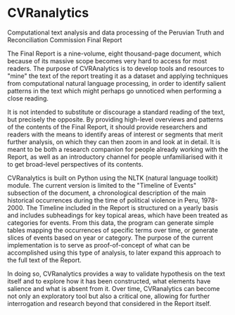 CVRanalytics
============

Computational text analysis and data processing of the Peruvian Truth and Reconciliation Commission Final Report

The Final Report is a nine-volume, eight thousand-page document, which because of its massive scope becomes very hard to access for most readers. The purpose of CVRAnalytics is to develop tools and resources to "mine" the text of the report treating it as a dataset and applying techniques from computational natural language processing, in order to identify salient patterns in the text which might perhaps go unnoticed when performing a close reading.

It is not intended to substitute or discourage a standard reading of the text, but precisely the opposite. By providing high-level overviews and patterns of the contents of the Final Report, it should provide researchers and readers with the means to identify areas of interest or segments that merit further analysis, on which they can then zoom in and look at in detail. It is meant to be both a research companion for people already working with the Report, as well as an introductory channel for people unfamiliarised with it to get broad-level perspectives of its contents.

CVRanalytics is built on Python using the NLTK (natural language toolkit) module. The current version is limited to the "Timeline of Events" subsection of the document, a chronological description of the main historical occurrences during the time of political violence in Peru, 1978-2000. The Timeline included in the Report is structured on a yearly basis and includes subheadings for key topical areas, which have been treated as categories for events. From this data, the program can generate simple tables mapping the occurrences of specific terms over time, or generate slices of events based on year or category. The purpose of the current implementation is to serve as proof-of-concept of what can be accomplished using this type of analysis, to later expand this approach to the full text of the Report.

In doing so, CVRanalytics provides a way to validate hypothesis on the text itself and to explore how it has been constructed, what elements have salience and what is absent from it. Over time, CVRanalytics can become not only an exploratory tool but also a critical one, allowing for further interrogation and research beyond that considered in the Report itself.
